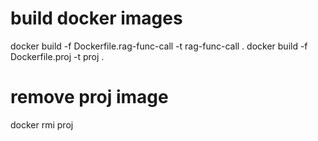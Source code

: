 # build docker images
docker build -f Dockerfile.rag-func-call -t rag-func-call .
docker build -f Dockerfile.proj -t proj .

# remove proj image
docker rmi proj